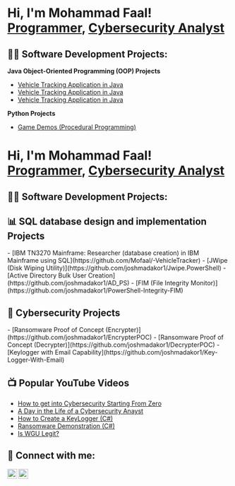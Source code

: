 <h1>Hi, I'm Mohammad Faal! <br/><a href="https://github.com/mofaal">Programmer</a>, <a href="https://linkedin.com/in/mohammadfaal/">Cybersecurity Analyst</a> 
<h2>👨‍💻 Software Development Projects:</h2>

<b>Java Object-Oriented Programming (OOP) Projects</b>
  - [Vehicle Tracking Application in Java](https://github.com/Mofaal/-VehicleTracker)
  - [Vehicle Tracking Application in Java](https://github.com/Mofaal/-VehicleTracker)
  - [Vehicle Tracking Application in Java](https://github.com/Mofaal/-VehicleTracker)

<b>Python Projects</b>
  - [Game Demos (Procedural Programming)](https://github.com/joshmadakor1/Package-Delivery-Pathfinding-Algorithm)
<h1>Hi, I'm Mohammad Faal! <br/><a href="https://github.com/mofaal">Programmer</a>, <a href="https://linkedin.com/in/mohammadfaal/">Cybersecurity Analyst</a> 
<h2>👨‍💻 Software Development Projects:</h2>
<h2>📊 SQL database design and implementation Projects</h2>
  - [IBM TN3270 Mainframe: Researcher (database creation) in IBM Mainframe using SQL](https://github.com/Mofaal/-VehicleTracker)
  - [JWipe (Disk Wiping Utility)](https://github.com/joshmadakor1/Jwipe.PowerShell)
  - [Active Directory Bulk User Creation](https://github.com/joshmadakor1/AD_PS)
  - [FIM (File Integrity Monitor)](https://github.com/joshmadakor1/PowerShell-Integrity-FIM)

<h2>🔐 Cybersecurity Projects</h2>
  - [Ransomware Proof of Concept (Encrypter)](https://github.com/joshmadakor1/EncrypterPOC)
  - [Ransomware Proof of Concept (Decrypter)](https://github.com/joshmadakor1/DecrypterPOC)
  - [Keylogger with Email Capability](https://github.com/joshmadakor1/Key-Logger-With-Email)

<h2>📺 Popular YouTube Videos</h2>

- [How to get into Cybersecurity Starting From Zero](https://www.youtube.com/watch?v=a83ASGn_V_s)
- [A Day in the Life of a Cybersecurity Anayst](https://www.youtube.com/watch?v=uHy3oM7NnoU)
- [How to Create a KeyLogger (C#)](https://www.youtube.com/watch?v=N-L9hklSlNk)
- [Ransomware Demonstration (C#)](https://www.youtube.com/watch?v=OfvdQeh79s0)
- [Is WGU Legit?](https://www.youtube.com/watch?v=E2MwRWxDBkA)

<h2> 🤳 Connect with me:</h2>

[<img align="left" alt="JoshMadakor | YouTube" width="22px" src="https://cdn.jsdelivr.net/npm/simple-icons@v3/icons/youtube.svg" />][youtube]
[<img align="left" alt="JoshMadakor | LinkedIn" width="22px" src="https://cdn.jsdelivr.net/npm/simple-icons@v3/icons/linkedin.svg" />][linkedin]


[youtube]: https://www.youtube.com/c/joshmadakor
[linkedin]: https://linkedin.com/in/mohammadfaal


<!---
Mofaal/Mofaal is a ✨ special ✨ repository because its `README.md` (this file) appears on your GitHub profile.
You can click the Preview link to take a look at your changes.
--->
